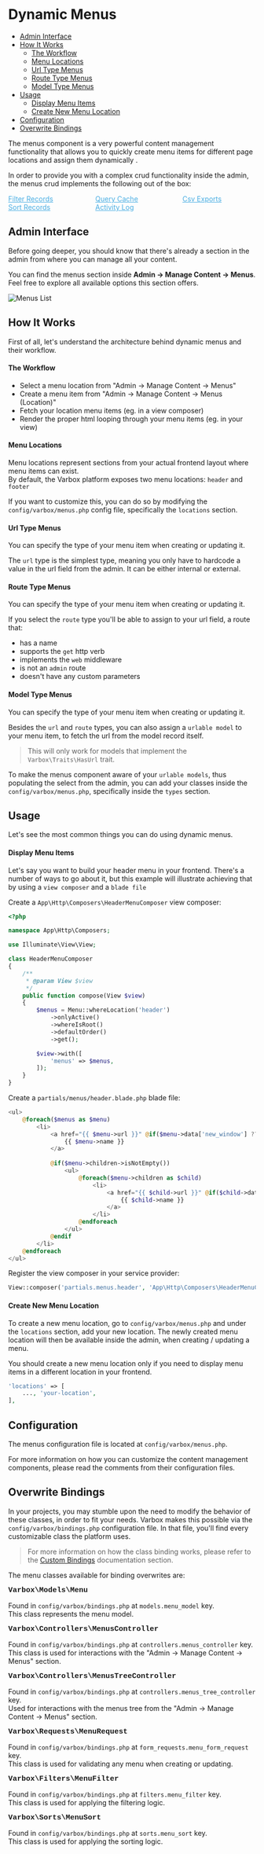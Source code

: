 # Dynamic Menus

- [Admin Interface](#admin-interface)
- [How It Works](#how-it-works)
    -  [The Workflow](#the-workflow)
    -  [Menu Locations](#menu-locations)
    -  [Url Type Menus](#url-type-menus)
    -  [Route Type Menus](#route-type-menus)
    -  [Model Type Menus](#model-type-menus)
- [Usage](#usage)
    - [Display Menu Items](#display-menu-items)
    - [Create New Menu Location](#create-new-menu-location)
- [Configuration](#configuration)
- [Overwrite Bindings](#overwrite-bindings)

The menus component is a very powerful content management functionality that allows you to quickly create menu items for different page locations and assign them dynamically .

In order to provide you with a complex crud functionality inside the admin, the menus crud implements the following out of the box:

<style>
    #available-filter-operators-list > p {
        column-count: 3; -moz-column-count: 3; -webkit-column-count: 3;
        column-gap: 2em; -moz-column-gap: 2em; -webkit-column-gap: 2em;
    }

    #available-filter-operators-list a {
        display: block;
        color: #4AAEE3;
    }
</style>
<div id="available-filter-operators-list" markdown="1">

[Filter Records](/docs/{{version}}/filter-records)
[Sort Records](/docs/{{version}}/sort-records)
[Query Cache](/docs/{{version}}/query-cache)
[Activity Log](/docs/{{version}}/activity-log)
[Csv Exports](/docs/{{version}}/csv-exports)

</div>

<a name="admin-interface"></a>
## Admin Interface

Before going deeper, you should know that there's already a section in the admin from where you can manage all your content.

You can find the menus section inside **Admin -> Manage Content -> Menus**.   
Feel free to explore all available options this section offers.

![Menus List](/docs/{{version}}/menus-list.png)

<a name="how-it-works"></a>
## How It Works

First of all, let's understand the architecture behind dynamic menus and their workflow.

<a name="the-workflow"></a>
#### The Workflow

- Select a menu location from "Admin -> Manage Content -> Menus" 
- Create a menu item from "Admin -> Manage Content -> Menus (Location)"
- Fetch your location menu items (eg. in a view composer)
- Render the proper html looping through your menu items (eg. in your view)

<a name="menu-locations"></a>
#### Menu Locations

Menu locations represent sections from your actual frontend layout where menu items can exist.   
By default, the Varbox platform exposes two menu locations: `header` and `footer`

If you want to customize this, you can do so by modifying the `config/varbox/menus.php` config file, specifically the `locations` section.

<a name="url-type-menus"></a>
#### Url Type Menus

You can specify the type of your menu item when creating or updating it.

The `url` type is the simplest type, meaning you only have to hardcode a value in the url field from the admin. It can be either internal or external.

<a name="route-type-menus"></a>
#### Route Type Menus

You can specify the type of your menu item when creating or updating it.

If you select the `route` type you'll be able to assign to your url field, a route that:
- has a name
- supports the `get` http verb
- implements the `web` middleware
- is not an `admin` route
- doesn't have any custom parameters

<a name="route-type-menus"></a>
#### Model Type Menus

You can specify the type of your menu item when creating or updating it.

Besides the `url` and `route` types, you can also assign a `urlable model` to your menu item, to fetch the url from the model record itself.

> This will only work for models that implement the `Varbox\Traits\HasUrl` trait.

To make the menus component aware of your `urlable models`, thus populating the select from the admin, you can add your classes inside the `config/varbox/menus.php`, specifically inside the `types` section.

<a name="usage"></a>
## Usage

Let's see the most common things you can do using dynamic menus.

<a name="display-menu-items"></a>
#### Display Menu Items

Let's say you want to build your header menu in your frontend. There's a number of ways to go about it, but this example will illustrate achieving that by using a `view composer` and a `blade file`

Create a `App\Http\Composers\HeaderMenuComposer` view composer:

```php
<?php

namespace App\Http\Composers;

use Illuminate\View\View;

class HeaderMenuComposer
{
    /**
     * @param View $view
     */
    public function compose(View $view)
    {
        $menus = Menu::whereLocation('header')
            ->onlyActive()
            ->whereIsRoot()
            ->defaultOrder()
            ->get();

        $view->with([
            'menus' => $menus,
        ]);
    }
}
```

Create a `partials/menus/header.blade.php` blade file:

```php
<ul>
    @foreach($menus as $menu)
        <li>
            <a href="{{ $menu->url }}" @if($menu->data['new_window'] ?? null) target="_blank" @endif>
                {{ $menu->name }}
            </a>
            
            @if($menu->children->isNotEmpty())
                <ul>
                    @foreach($menu->children as $child)
                        <li>
                            <a href="{{ $child->url }}" @if($child->data['new_window'] ?? null) target="_blank" @endif>
                                {{ $child->name }}
                            </a>
                        </li>
                    @endforeach
                </ul>
            @endif
        </li>
    @endforeach
</ul>
```

Register the view composer in your service provider:

```php
View::composer('partials.menus.header', 'App\Http\Composers\HeaderMenuComposer');
```

<a name="create-new-menu-location"></a>
#### Create New Menu Location

To create a new menu location, go to `config/varbox/menus.php` and under the `locations` section, add your new location. 
The newly created menu location will then be available inside the admin, when creating / updating a menu.

You should create a new menu location only if you need to display menu items in a different location in your frontend.

```php
'locations' => [
    ..., 'your-location',
],
```

<a name="configuration"></a>
## Configuration

The menus configuration file is located at `config/varbox/menus.php`.

For more information on how you can customize the content management components, please read the comments from their configuration files.

<a name="overwrite-bindings"></a>
## Overwrite Bindings

In your projects, you may stumble upon the need to modify the behavior of these classes, in order to fit your needs.
Varbox makes this possible via the `config/varbox/bindings.php` configuration file. In that file, you'll find every customizable class the platform uses.

> For more information on how the class binding works, please refer to the [Custom Bindings](/docs/{{version}}/custom-bindings) documentation section.

<style>
    p.overwrite-class {
        display: block;
        font-family: SFMono-Regular,Menlo,Monaco,Consolas,Liberation Mono,Courier New,monospace;
        font-weight: 600;
        font-size: 15px;
        margin: 0;
    }
</style>

The menu classes available for binding overwrites are:

<p class="overwrite-class">Varbox\Models\Menu</p>

Found in `config/varbox/bindings.php` at `models.menu_model` key.   
This class represents the menu model.

<p class="overwrite-class">Varbox\Controllers\MenusController</p>

Found in `config/varbox/bindings.php` at `controllers.menus_controller` key.   
This class is used for interactions with the "Admin -> Manage Content -> Menus" section.

<p class="overwrite-class">Varbox\Controllers\MenusTreeController</p>

Found in `config/varbox/bindings.php` at `controllers.menus_tree_controller` key.   
Used for interactions with the menus tree from the "Admin -> Manage Content -> Menus" section.

<p class="overwrite-class">Varbox\Requests\MenuRequest</p>

Found in `config/varbox/bindings.php` at `form_requests.menu_form_request` key.   
This class is used for validating any menu when creating or updating.

<p class="overwrite-class">Varbox\Filters\MenuFilter</p>

Found in `config/varbox/bindings.php` at `filters.menu_filter` key.   
This class is used for applying the filtering logic.

<p class="overwrite-class">Varbox\Sorts\MenuSort</p>

Found in `config/varbox/bindings.php` at `sorts.menu_sort` key.   
This class is used for applying the sorting logic.

